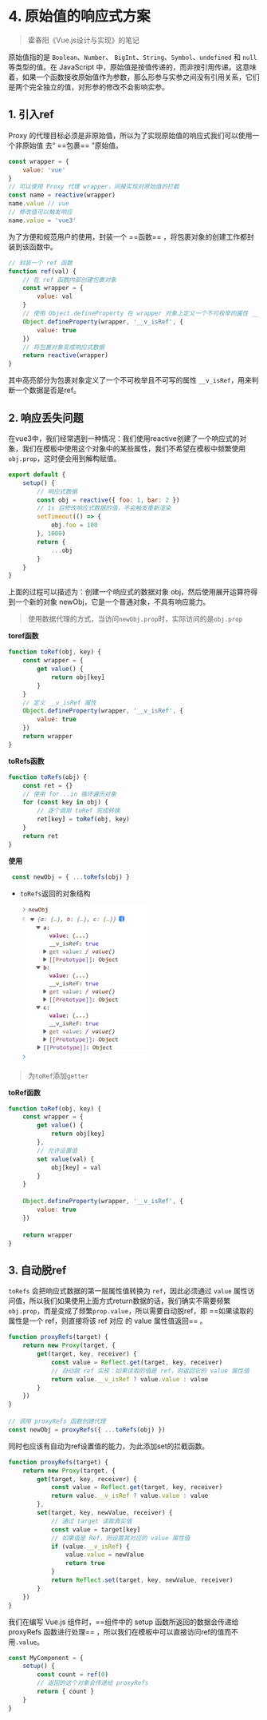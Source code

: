 # 4. 原始值的响应式方案

> 霍春阳《Vue.js设计与实现》的笔记

原始值指的是 `Boolean`、`Number`、 `BigInt`、`String`、`Symbol`、`undefined` 和 `null` 等类型的值。在 JavaScript 中，原始值是按值传递的，而非按引用传递。这意味着，如果一个函数接收原始值作为参数，那么形参与实参之间没有引用关系，它们是两个完全独立的值，对形参的修改不会影响实参。

## 1. 引入ref

Proxy 的代理目标必须是非原始值，所以为了实现原始值的响应式我们可以使用一个非原始值 去“ ==包裹== ”原始值。

```js
const wrapper = { 
    value: 'vue' 
} 
// 可以使用 Proxy 代理 wrapper，间接实现对原始值的拦截 
const name = reactive(wrapper) 
name.value // vue 
// 修改值可以触发响应 
name.value = 'vue3'
```

为了方便和规范用户的使用，封装一个 ==函数== ，将包裹对象的创建工作都封装到该函数中。

```js {7-10}
// 封装一个 ref 函数 
function ref(val) { 
    // 在 ref 函数内部创建包裹对象 
    const wrapper = { 
        value: val 
    } 
    // 使用 Object.defineProperty 在 wrapper 对象上定义一个不可枚举的属性 __v_isRef，并且值为 true 
    Object.defineProperty(wrapper, '__v_isRef', { 
        value: true 
    })
    // 将包裹对象变成响应式数据 
    return reactive(wrapper) 
}
```

其中高亮部分为包裹对象定义了一个不可枚举且不可写的属性 `__v_isRef`，用来判断一个数据是否是ref。

## 2. 响应丢失问题

在vue3中，我们经常遇到一种情况：我们使用reactive创建了一个响应式的对象，我们在模板中使用这个对象中的某些属性，我们不希望在模板中频繁使用`obj.prop`，这时便会用到解构赋值。

```js
export default { 
    setup() { 
        // 响应式数据 
        const obj = reactive({ foo: 1, bar: 2 }) 
        // 1s 后修改响应式数据的值，不会触发重新渲染 
        setTimeout(() => { 
            obj.foo = 100 
        }, 1000) 
        return { 
            ...obj 
        } 
    } 
}
```

上面的过程可以描述为：创建一个响应式的数据对象 obj，然后使用展开运算符得到一个新的对象 newObj，它是一个普通对象，不具有响应能力。

> 使用数据代理的方式，当访问`newObj.prop`时，实际访问的是`obj.prop`

**toref函数**

```js
function toRef(obj, key) { 
    const wrapper = { 
        get value() { 
            return obj[key] 
        } 
    } 
    // 定义 __v_isRef 属性 
    Object.defineProperty(wrapper, '__v_isRef', { 
        value: true 
    })
    return wrapper 
}
```

**toRefs函数**

```js
function toRefs(obj) { 
    const ret = {} 
    // 使用 for...in 循环遍历对象 
    for (const key in obj) { 
        // 逐个调用 toRef 完成转换 
        ret[key] = toRef(obj, key) 
    } 
    return ret 
}

```

**使用**

```js
 const newObj = { ...toRefs(obj) }
```

- `toRefs`返回的对象结构

  ![image-20230524180340479](./images/image-20230524180340479.png)

> 为`toRef`添加`getter`

**toRef函数**

```js {6-9}
function toRef(obj, key) { 
    const wrapper = { 
        get value() { 
            return obj[key] 
        }, 
        // 允许设置值 
        set value(val) { 
            obj[key] = val 
        } 
    } 

    Object.defineProperty(wrapper, '__v_isRef', { 
        value: true 
    }) 

    return wrapper 
}
```

## 3. 自动脱ref

`toRefs` 会把响应式数据的第一层属性值转换为 `ref`，因此必须通过 `value` 属性访问值，所以我们如果使用上面方式return数据的话，我们确实不需要频繁`obj.prop`，而是变成了频繁`prop.value`，所以需要自动脱ref，即 ==如果读取的属性是一个 ref，则直接将该 ref 对应 的 value 属性值返回== 。

```js
function proxyRefs(target) { 
    return new Proxy(target, { 
        get(target, key, receiver) { 
            const value = Reflect.get(target, key, receiver) 
            // 自动脱 ref 实现：如果读取的值是 ref，则返回它的 value 属性值 
            return value.__v_isRef ? value.value : value 
        } 
    }) 
} 

// 调用 proxyRefs 函数创建代理 
const newObj = proxyRefs({ ...toRefs(obj) })
```

同时也应该有自动为ref设置值的能力，为此添加set的拦截函数。

```js {7-16}
function proxyRefs(target) { 
    return new Proxy(target, { 
        get(target, key, receiver) { 
            const value = Reflect.get(target, key, receiver) 
            return value.__v_isRef ? value.value : value 
        }, 
        set(target, key, newValue, receiver) { 
            // 通过 target 读取真实值 
            const value = target[key] 
            // 如果值是 Ref，则设置其对应的 value 属性值 
            if (value.__v_isRef) { 
                value.value = newValue 
                return true 
            } 
            return Reflect.set(target, key, newValue, receiver) 
        } 
    }) 
}
```

我们在编写 Vue.js 组件时，==组件中的 setup 函数所返回的数据会传递给 proxyRefs 函数进行处理== ，所以我们在模板中可以直接访问ref的值而不用`.value`。

```js
const MyComponent = { 
    setup() { 
        const count = ref(0) 
        // 返回的这个对象会传递给 proxyRefs 
        return { count } 
    } 
}
```

